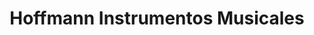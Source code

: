 ---
title: "Hoffmann Instrumentos Musicales"
url: /mendoza/hoffmann-instrumentos-musicales/
shop: instrumento musical
---